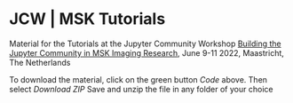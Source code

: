 # JCW | MSK Tutorials

Material for the Tutorials at the Jupyter Community Workshop [Building the Jupyter Community in MSK Imaging Research](https://github.com/JCMSK/2022_JCW/blob/main/README.md), June 9-11 2022, Maastricht, The Netherlands

To download the material, click on the green button *Code* above. Then select *Download ZIP* 
Save and unzip the file in any folder of your choice
